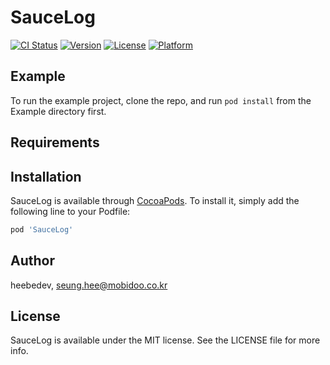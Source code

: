 # SauceLog

[![CI Status](https://img.shields.io/travis/mobidooMD/SauceLog.svg?style=flat)](https://travis-ci.org/mobidooMD/SauceLog)
[![Version](https://img.shields.io/cocoapods/v/SauceLog.svg?style=flat)](https://cocoapods.org/pods/SauceLog)
[![License](https://img.shields.io/cocoapods/l/SauceLog.svg?style=flat)](https://cocoapods.org/pods/SauceLog)
[![Platform](https://img.shields.io/cocoapods/p/SauceLog.svg?style=flat)](https://cocoapods.org/pods/SauceLog)

## Example

To run the example project, clone the repo, and run `pod install` from the Example directory first.

## Requirements

## Installation

SauceLog is available through [CocoaPods](https://cocoapods.org). To install
it, simply add the following line to your Podfile:

```ruby
pod 'SauceLog'
```

## Author

heebedev, seung.hee@mobidoo.co.kr

## License

SauceLog is available under the MIT license. See the LICENSE file for more info.
